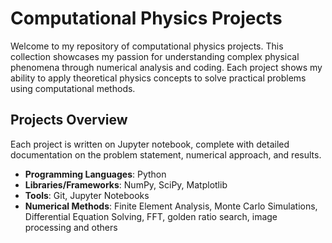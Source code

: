 # Computational Physics Projects

Welcome to my repository of computational physics projects. This collection showcases my passion for understanding complex physical phenomena through numerical analysis and coding. Each project shows my ability to apply theoretical physics concepts to solve practical problems using computational methods.

## Projects Overview

Each project is written on Jupyter notebook, complete with detailed documentation on the problem statement, numerical approach, and results.

- **Programming Languages**: Python
- **Libraries/Frameworks**: NumPy, SciPy, Matplotlib
- **Tools**: Git, Jupyter Notebooks
- **Numerical Methods**: Finite Element Analysis, Monte Carlo Simulations, Differential Equation Solving, FFT, golden ratio search, image processing and others
